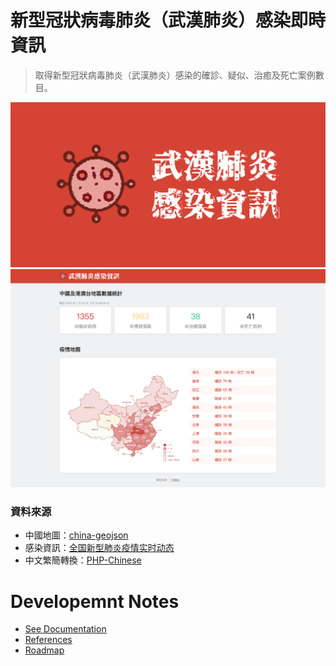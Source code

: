 # 新型冠狀病毒肺炎（武漢肺炎）感染即時資訊 #
> 取得新型冠狀病毒肺炎（武漢肺炎）感染的確診、疑似、治癒及死亡案例數目。

![Key Visual](frontend/src/assets/images/og/og-image.png)
![截圖](docs/screen.png)

### 資料來源 ###
* 中國地圖：[china-geojson](https://github.com/yezongyang/china-geojson)
* 感染資訊：[全国新型肺炎疫情实时动态](https://3g.dxy.cn/newh5/view/pneumonia)
* 中文繁簡轉換：[PHP-Chinese](https://github.com/steelywing/PHP-Chinese)

# Developemnt Notes #
* [See Documentation](docs/DEVELOPMENT_NOTES.md)
* [References](docs/REFERENCES.md)
* [Roadmap](docs/ROADMAP.md)